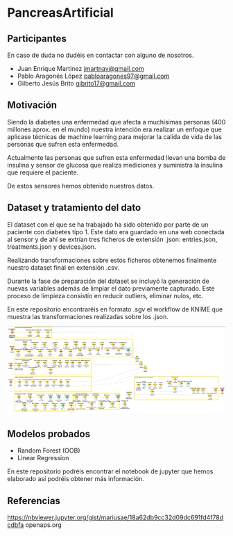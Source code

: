 # PancreasArtificial

## Participantes

En caso de duda no dudéis en contactar con alguno de nosotros.

* Juan Enrique Martinez jmartnav@gmail.com
* Pablo Aragonés López pabloaragones97@gmail.com
* Gilberto Jesús Brito gjbrito17@gmail.com

## Motivación

Siendo la diabetes una enfermedad que afecta a muchísimas personas (400 millones aprox. en el mundo) nuestra intención era realizar un enfoque que aplicase técnicas de machine learning para mejorar la calida de vida de las personas que sufren esta enfermedad.

Actualmente las personas que sufren esta enfermedad llevan una bomba de insulina y sensor de glucosa que realiza mediciones y suministra la insulina que requiere el paciente.

De estos sensores hemos obtenido nuestros datos.

## Dataset y tratamiento del dato

El dataset con el que se ha trabajado ha sido obtenido por parte de un paciente con diabetes tipo 1. Este dato era guardado en una web conectada al sensor y de ahí se extrían tres ficheros de extensión .json: entries.json, treatments.json y devices.json.

Realizando transformaciones sobre estos ficheros obtenemos finalmente nuestro dataset final en extensión .csv.

Durante la fase de preparación del dataset se incluyó la generación de nuevas variables además de limpiar el dato previamente capturado. Este proceso de limpieza consistío en reducir outliers, eliminar nulos, etc.

En este repositorio encontraréis en formato .sgv el workflow de KNIME que muestra las transformaciones realizadas sobre los .json.

![](ETL_Dataset.png?raw=true)

## Modelos probados

- Random Forest (OOB)
- Linear Regression

En este repositorio podréis encontrar el notebook de jupyter que hemos elaborado así podréis obtener más información.

## Referencias

https://nbviewer.jupyter.org/gist/mariusae/18a62db9cc32d09dc691fd4f78dcdbfa
openaps.org


